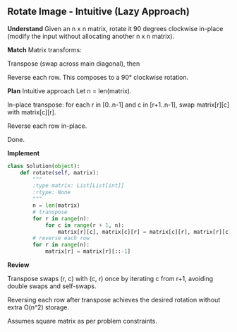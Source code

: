 ## Rotate Image - Intuitive (Lazy Approach)
**Understand**
Given an n x n matrix, rotate it 90 degrees clockwise in-place (modify the input without allocating another n x n matrix).

**Match**
Matrix transforms:

Transpose (swap across main diagonal), then

Reverse each row.
This composes to a 90° clockwise rotation.

**Plan**
Intuitive approach
Let n = len(matrix).

In-place transpose: for each r in [0..n-1] and c in [r+1..n-1], swap matrix[r][c] with matrix[c][r].

Reverse each row in-place.

Done.

**Implement**
```py
class Solution(object):
    def rotate(self, matrix):
        """
        :type matrix: List[List[int]]
        :rtype: None
        """
        n = len(matrix)
        # transpose
        for r in range(n):
            for c in range(r + 1, n):
                matrix[r][c], matrix[c][r] = matrix[c][r], matrix[r][c]
        # reverse each row
        for r in range(n):
            matrix[r] = matrix[r][::-1]
```

**Review**

Transpose swaps (r, c) with (c, r) once by iterating c from r+1, avoiding double swaps and self-swaps.

Reversing each row after transpose achieves the desired rotation without extra O(n^2) storage.

Assumes square matrix as per problem constraints.